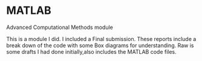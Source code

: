 # MATLAB
Advanced Computational Methods module

This is a module I did. 
I included a Final submission. These reports include a break down of the code with some Box diagrams for understanding.
Raw is some drafts I had done initially,also includes the MATLAB code files.
